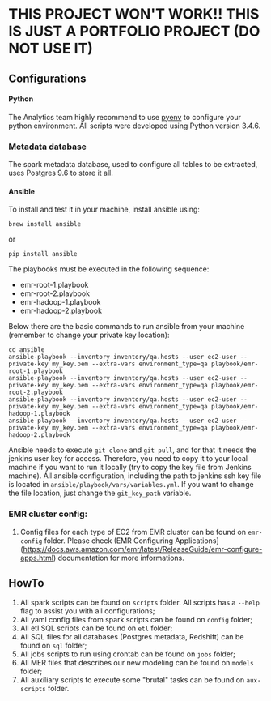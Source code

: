 # THIS PROJECT WON'T WORK!! THIS IS JUST A PORTFOLIO PROJECT (DO NOT USE IT)

## Configurations

#### Python

The Analytics team highly recommend to use [pyenv](https://github.com/pyenv/pyenv) to configure your python environment. All scripts were developed using Python version 3.4.6.

### Metadata database

The spark metadata database, used to configure all tables to be extracted, uses Postgres 9.6 to store it all.

#### Ansible

To install and test it in your machine, install ansible using:

```
brew install ansible
```
or
```
pip install ansible
```

The playbooks must be executed in the following sequence:

* emr-root-1.playbook
* emr-root-2.playbook
* emr-hadoop-1.playbook
* emr-hadoop-2.playbook

Below there are the basic commands to run ansible from your machine (remember to change your private key location):

```
cd ansible
ansible-playbook --inventory inventory/qa.hosts --user ec2-user --private-key my_key.pem --extra-vars environment_type=qa playbook/emr-root-1.playbook
ansible-playbook --inventory inventory/qa.hosts --user ec2-user --private-key my_key.pem --extra-vars environment_type=qa playbook/emr-root-2.playbook
ansible-playbook --inventory inventory/qa.hosts --user ec2-user --private-key my_key.pem --extra-vars environment_type=qa playbook/emr-hadoop-1.playbook
ansible-playbook --inventory inventory/qa.hosts --user ec2-user --private-key my_key.pem --extra-vars environment_type=qa playbook/emr-hadoop-2.playbook
```

Ansible needs to execute `git clone` and `git pull`, and for that it needs the jenkins user key for access. Therefore, you need to copy it to your local machine if you want to run it locally (try to copy the key file from Jenkins machine). All ansible configuration, including the path to jenkins ssh key file is located in `ansible/playbook/vars/variables.yml`. If you want to change the file location, just change the `git_key_path` variable.


### EMR cluster config:

1. Config files for each type of EC2 from EMR cluster can be found on ``emr-config`` folder. Please check (EMR Configuring Applications](https://docs.aws.amazon.com/emr/latest/ReleaseGuide/emr-configure-apps.html) documentation for more informations.

## HowTo

1. All spark scripts can be found on `scripts` folder. All scripts has a `--help` flag to assist you with all configurations;
2. All yaml config files from spark scripts can be found on `config` folder;
3. All etl SQL scripts can be found on `etl` folder;
4. All SQL files for all databases (Postgres metadata, Redshift) can be found on `sql` folder;
5. All jobs scripts to run using crontab can be found on `jobs` folder;
6. All MER files that describes our new modeling can be found on `models` folder;
7. All auxiliary scripts to execute some "brutal" tasks can be found on `aux-scripts` folder.
